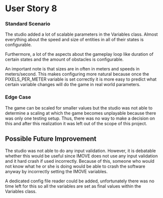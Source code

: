 # User Story 8
### Standard Scenario

The studio added a lot of scalable parameters in the Variables class. Almost everything about the speed and size of entities in all of their states is configurable.

Furthermore, a lot of the aspects about the gameplay loop like duration of certain states and the amount of obstacles is configurable.

An important note is that sizes are in often in meters and speeds in meters/second. This makes configuring more natural because once the PIXELS_PER_METER variable is set correctly it is more easy to predict what certain variable changes will do the game in real world parameters.

### Edge Case

The game can be scaled for smaller values but the studio was not able to determine a scaling at which the game becomes unplayable because there was only one testing setup.
Thus, there was no way to make a decision on this and after this realization it was left out of the scope of this project.

## Possible Future Improvement

The studio was not able to do any input validation. However, it is debatable whether this would be useful since IMOVE does not use any input validation and it hard crash if used incorrectly. Because of this, someone who would not know what he or she is doing would be able to crash the software anyway by incorrectly setting the IMOVE variables.

A dedicated config file reader could be added, unfortunately there was no time left for this so all the variables are set as final values within the Variables class.

